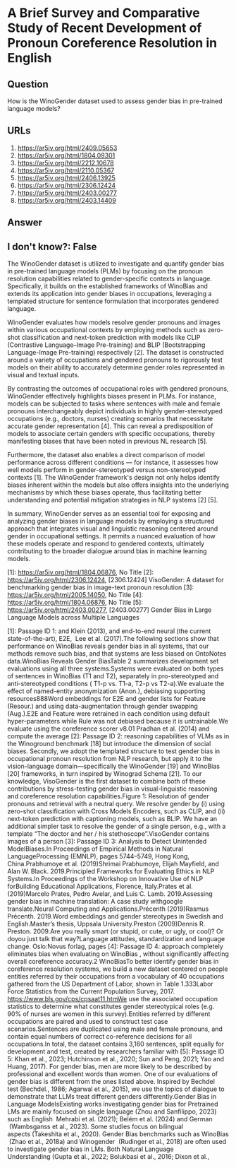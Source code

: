 # A Brief Survey and Comparative Study of Recent Development of Pronoun Coreference Resolution in English

## Question

How is the WinoGender dataset used to assess gender bias in pre-trained language models?

## URLs

1. https://ar5iv.org/html/2409.05653
2. https://ar5iv.org/html/1804.09301
3. https://ar5iv.org/html/2212.10678
4. https://ar5iv.org/html/2110.05367
5. https://ar5iv.org/html/2406.13925
6. https://ar5iv.org/html/2306.12424
7. https://ar5iv.org/html/2403.00277
8. https://ar5iv.org/html/2403.14409

## Answer

## I don't know?: False

The WinoGender dataset is utilized to investigate and quantify gender bias in pre-trained language models (PLMs) by focusing on the pronoun resolution capabilities related to gender-specific contexts in language. Specifically, it builds on the established frameworks of WinoBias and extends its application into gender biases in occupations, leveraging a templated structure for sentence formulation that incorporates gendered language.

WinoGender evaluates how models resolve gender pronouns and images within various occupational contexts by employing methods such as zero-shot classification and next-token prediction with models like CLIP (Contrastive Language–Image Pre-training) and BLIP (Bootstrapping Language-Image Pre-training) respectively [2]. The dataset is constructed around a variety of occupations and gendered pronouns to rigorously test models on their ability to accurately determine gender roles represented in visual and textual inputs.

By contrasting the outcomes of occupational roles with gendered pronouns, WinoGender effectively highlights biases present in PLMs. For instance, models can be subjected to tasks where sentences with male and female pronouns interchangeably depict individuals in highly gender-stereotyped occupations (e.g., doctors, nurses) creating scenarios that necessitate accurate gender representation [4]. This can reveal a predisposition of models to associate certain genders with specific occupations, thereby manifesting biases that have been noted in previous NL research [5].

Furthermore, the dataset also enables a direct comparison of model performance across different conditions — for instance, it assesses how well models perform in gender-stereotyped versus non-stereotyped contexts [1]. The WinoGender framework's design not only helps identify biases inherent within the models but also offers insights into the underlying mechanisms by which these biases operate, thus facilitating better understanding and potential mitigation strategies in NLP systems [2] [5].

In summary, WinoGender serves as an essential tool for exposing and analyzing gender biases in language models by employing a structured approach that integrates visual and linguistic reasoning centered around gender in occupational settings. It permits a nuanced evaluation of how these models operate and respond to gendered contexts, ultimately contributing to the broader dialogue around bias in machine learning models.

[1]: https://ar5iv.org/html/1804.06876, No Title
[2]: https://ar5iv.org/html/2306.12424, [2306.12424] VisoGender: A dataset for benchmarking gender bias in image-text pronoun resolution
[3]: https://ar5iv.org/html/2005.14050, No Title
[4]: https://ar5iv.org/html/1804.06876, No Title
[5]: https://ar5iv.org/html/2403.00277, [2403.00277] Gender Bias in Large Language Models across Multiple Languages

[1]: Passage ID 1: and Klein (2013), and end-to-end neural (the current state-of-the-art), E2E,  Lee et al. (2017).The following sections show that performance on WinoBias reveals gender bias in all systems, that our methods remove such bias, and that systems are less biased on OntoNotes data.WinoBias Reveals Gender BiasTable 2 summarizes development set evaluations using all three systems.Systems were evaluated on both types of sentences in WinoBias (T1 and T2), separately in pro-stereotyped and anti-stereotyped conditions ( T1-p vs. T1-a, T2-p vs T2-a).We evaluate the effect of named-entity anonymization (Anon.), debiasing supporting resources888Word embeddings for E2E and gender lists for Feature (Resour.) and using data-augmentation through gender swapping (Aug.).E2E and Feature were retrained in each condition using default hyper-parameters while Rule was not debiased because it is untrainable.We evaluate using the coreference scorer v8.01 Pradhan et al. (2014) and compute the average
[2]: Passage ID 2: reasoning capabilities of VLMs as in the Winoground benchmark [18] but introduce the dimension of social biases. Secondly, we adopt the templated structure to test gender bias in occupational pronoun resolution from NLP research, but apply it to the vision-language domain—specifically the WinoGender [19] and WinoBias [20] frameworks, in turn inspired by Winograd Schema [21]. To our knowledge, VisoGender is the first dataset to combine both of these contributions by stress-testing gender bias in visual-linguistic reasoning and coreference resolution capabilities.Figure 1: Resolution of gender pronouns and retrieval with a neutral query. We resolve gender by (i) using zero-shot classification with Cross Models Encoders, such as CLIP, and (ii) next-token prediction with captioning models, such as BLIP. We have an additional simpler task to resolve the gender of a single person, e.g., with a template “The doctor and her / his stethoscope”.VisoGender contains images of a person
[3]: Passage ID 3: Analysis to Detect Unintended ModelBiases.In Proceedings of Empirical Methods in Natural LanguageProcessing (EMNLP), pages 5744–5749, Hong Kong, China.Prabhumoye et al. (2019)Shrimai Prabhumoye, Elijah Mayfield, and Alan W. Black. 2019.Principled Frameworks for Evaluating Ethics in NLP Systems.In Proceedings of the Workshop on Innovative Use of NLP forBuilding Educational Applications, Florence, Italy.Prates et al. (2019)Marcelo Prates, Pedro Avelar, and Luis C. Lamb. 2019.Assessing gender bias in machine translation: A case study withgoogle translate.Neural Computing and Applications.Précenth (2019)Rasmus Précenth. 2019.Word embeddings and gender stereotypes in Swedish and English.Master’s thesis, Uppsala University.Preston (2009)Dennis R. Preston. 2009.Are you really smart (or stupid, or cute, or ugly, or cool)? Or doyou just talk that way?Language attitudes, standardization and language change. Oslo:Novus forlag, pages
[4]: Passage ID 4: approach completely eliminates bias when evaluating on WinoBias , without significantly affecting overall coreference accuracy.2 WinoBiasTo better identify gender bias in coreference resolution systems, we build a new dataset centered on people entities referred by their occupations from a vocabulary of 40 occupations gathered from the US Department of Labor, shown in Table 1.333Labor Force Statistics from the Current Population Survey, 2017. https://www.bls.gov/cps/cpsaat11.htmWe use the associated occupation statistics to determine what constitutes gender stereotypical roles (e.g. 90% of nurses are women in this survey).Entities referred by different occupations are paired and used to construct test case scenarios.Sentences are duplicated using male and female pronouns, and contain equal numbers of correct co-reference decisions for all occupations.In total, the dataset contains 3,160 sentences, split equally for development and test, created by researchers familiar with
[5]: Passage ID 5: Khan et al., 2023; Hutchinson et al., 2020; Sun and Peng, 2021; Yao and Huang, 2017). For gender bias, men are more likely to be described by professional and excellent words than women. One of our evaluations of gender bias is different from the ones listed above. Inspired by Bechdel test (Bechdel., 1986; Agarwal et al., 2015), we use the topics of dialogue to demonstrate that LLMs treat different genders differently.Gender Bias in Language ModelsExisting works investigating gender bias for Pretrained LMs are mainly focused on single language (Zhou and Sanfilippo, 2023) such as English  Mehrabi et al. (2021); Belém et al. (2024) and German  (Wambsganss et al., 2023). Some studies focus on bilingual aspects (Takeshita et al., 2020). Gender Bias benchmarks such as WinoBias  (Zhao et al., 2018a) and Winogender  (Rudinger et al., 2018) are often used to investigate gender bias in LMs. Both Natural Language Understanding (Gupta et al., 2022; Bolukbasi et al., 2016; Dixon et al.,